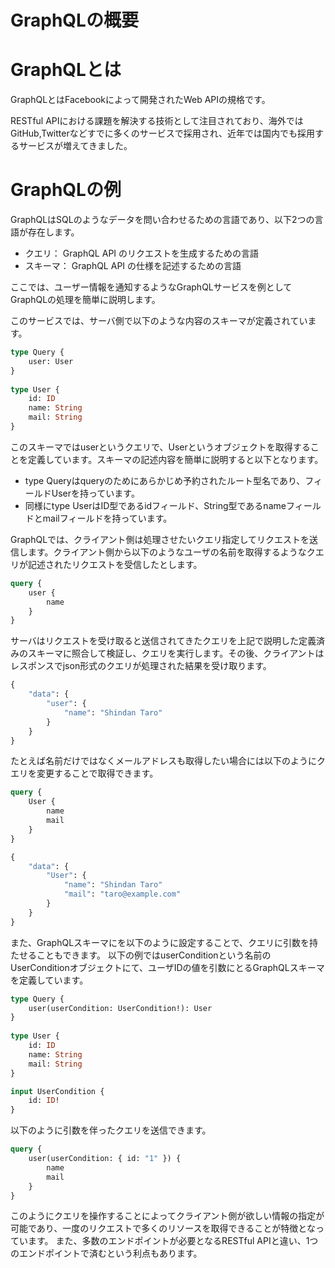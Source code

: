 # GraphQLの概要

# GraphQLとは

GraphQLとはFacebookによって開発されたWeb APIの規格です。

RESTful APIにおける課題を解決する技術として注目されており、海外ではGitHub,Twitterなどすでに多くのサービスで採用され、近年では国内でも採用するサービスが増えてきました。

# GraphQLの例

GraphQLはSQLのようなデータを問い合わせるための言語であり、以下2つの言語が存在します。

- クエリ： GraphQL API のリクエストを生成するための言語
- スキーマ： GraphQL API の仕様を記述するための言語

ここでは、ユーザー情報を通知するようなGraphQLサービスを例としてGraphQLの処理を簡単に説明します。

このサービスでは、サーバ側で以下のような内容のスキーマが定義されています。

```graphql
type Query {
    user: User
}
 
type User {
    id: ID
    name: String
    mail: String
}
```

このスキーマではuserというクエリで、Userというオブジェクトを取得することを定義しています。スキーマの記述内容を簡単に説明すると以下となります。

- type Queryはqueryのためにあらかじめ予約されたルート型名であり、フィールドUserを持っています。
- 同様にtype UserはID型であるidフィールド、String型であるnameフィールドとmailフィールドを持っています。

GraphQLでは、クライアント側は処理させたいクエリ指定してリクエストを送信します。クライアント側から以下のようなユーザの名前を取得するようなクエリが記述されたリクエストを受信したとします。

```graphql
query {
    user {
        name
    }
}
```

サーバはリクエストを受け取ると送信されてきたクエリを上記で説明した定義済みのスキーマに照合して検証し、クエリを実行します。その後、クライアントはレスポンスでjson形式のクエリが処理された結果を受け取ります。

```graphql
{
    "data": {
        "user": {
            "name": "Shindan Taro"
        }
    }
}
```

たとえば名前だけではなくメールアドレスも取得したい場合には以下のようにクエリを変更することで取得できます。

```graphql
query {
    User {
        name
        mail
    }
}
```

```graphql
{
    "data": {
        "User": {
            "name": "Shindan Taro"
            "mail": "taro@example.com"
        }
    }
}
```

また、GraphQLスキーマにを以下のように設定することで、クエリに引数を持たせることもできます。
以下の例ではuserConditionという名前のUserConditionオブジェクトにて、ユーザIDの値を引数にとるGraphQLスキーマを定義しています。

```graphql
type Query {
    user(userCondition: UserCondition!): User
}
 
type User {
    id: ID
    name: String
    mail: String
}

input UserCondition {
    id: ID!
}
```

以下のように引数を伴ったクエリを送信できます。

```graphql
query {
    user(userCondition: { id: "1" }) {
        name
        mail
    }
}
```

このようにクエリを操作することによってクライアント側が欲しい情報の指定が可能であり、一度のリクエストで多くのリソースを取得できることが特徴となっています。
また、多数のエンドポイントが必要となるRESTful APIと違い、1つのエンドポイントで済むという利点もあります。